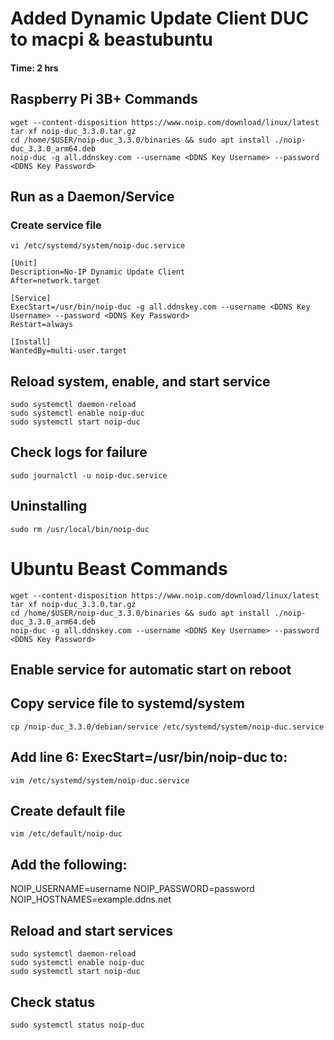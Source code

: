 # Added Dynamic Update Client DUC to macpi & beastubuntu 
#### Time: 2 hrs
## Raspberry Pi 3B+ Commands
```
wget --content-disposition https://www.noip.com/download/linux/latest
tar xf noip-duc_3.3.0.tar.gz
cd /home/$USER/noip-duc_3.3.0/binaries && sudo apt install ./noip-duc_3.3.0_arm64.deb
noip-duc -g all.ddnskey.com --username <DDNS Key Username> --password <DDNS Key Password>
```
## Run as a Daemon/Service
### Create service file
```
vi /etc/systemd/system/noip-duc.service
```
```
[Unit]
Description=No-IP Dynamic Update Client
After=network.target
     
[Service]
ExecStart=/usr/bin/noip-duc -g all.ddnskey.com --username <DDNS Key Username> --password <DDNS Key Password>
Restart=always

[Install]
WantedBy=multi-user.target
```
## Reload system, enable, and start service
```
sudo systemctl daemon-reload
sudo systemctl enable noip-duc
sudo systemctl start noip-duc
```
## Check logs for failure
```
sudo journalctl -u noip-duc.service
```
## Uninstalling
```
sudo rm /usr/local/bin/noip-duc 
```


# Ubuntu Beast Commands

```
wget --content-disposition https://www.noip.com/download/linux/latest
tar xf noip-duc_3.3.0.tar.gz
cd /home/$USER/noip-duc_3.3.0/binaries && sudo apt install ./noip-duc_3.3.0_arm64.deb
noip-duc -g all.ddnskey.com --username <DDNS Key Username> --password <DDNS Key Password>
```
## Enable service for automatic start on reboot

## Copy service file to systemd/system

```
cp /noip-duc_3.3.0/debian/service /etc/systemd/system/noip-duc.service

```
## Add line 6: ExecStart=/usr/bin/noip-duc to:

```
vim /etc/systemd/system/noip-duc.service 

```
## Create default file

```
vim /etc/default/noip-duc

```
## Add the following:

NOIP_USERNAME=username
NOIP_PASSWORD=password
NOIP_HOSTNAMES=example.ddns.net

## Reload and start services

```
sudo systemctl daemon-reload
sudo systemctl enable noip-duc
sudo systemctl start noip-duc

```
## Check status

```
sudo systemctl status noip-duc

```
